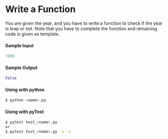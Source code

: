 # Write a Function

You are given the year, and you have to write a function to check if the year is leap or not.
Note that you have to complete the function and remaining code is given as template.

#### Sample Input
```python
1990
```

#### Sample Output
```python
False
```

#### Using with python
```bash
$ python <name>.py
```

#### Using with pyTest
```bash
$ pytest test_<name>.py
or
$ pytest test_<name>.py -v -s
```
